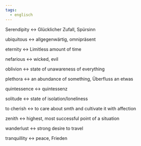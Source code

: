 ```yaml
---
tags:
  - englisch
---
```

Serendipity <-> Glücklicher Zufall, Spürsinn
<!--SR:!2024-07-26,17,292!2024-07-28,17,297-->

ubiquitous <-> allgegenwärtig, omnipräsent
<!--SR:!2024-07-24,15,290!2024-09-04,41,297-->

eternity <-> Limitless amount of time
<!--SR:!2024-09-20,57,312!2024-07-27,16,297-->

nefarious <-> wicked, evil
<!--SR:!2024-07-26,17,292!2024-07-26,15,297-->

oblivion <-> state of unawareness of everything
<!--SR:!2024-08-31,41,292!2024-07-29,18,305-->

plethora <-> an abundance of something, Überfluss an etwas
<!--SR:!2024-07-28,17,297!2024-09-18,55,312-->

quintessence <-> quintessenz
<!--SR:!2024-09-19,58,312!2024-07-26,15,297-->

solitude <-> state of isolation/loneliness
<!--SR:!2024-09-16,55,310!2024-07-28,17,297-->

to cherish <-> to care about smth and cultivate it with affection
<!--SR:!2024-09-24,61,317!2024-09-01,44,290-->

zenith <-> highest, most successful point of a situation
<!--SR:!2024-07-27,16,305!2024-08-23,36,290-->

wanderlust <-> strong desire to travel
<!--SR:!2024-09-22,59,317!2024-09-15,55,312-->

tranquillity <-> peace, Frieden
<!--SR:!2024-09-09,50,292!2024-09-21,58,317-->
